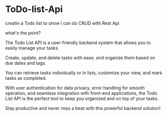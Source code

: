 # ToDo-list-Api

creatin a Todo list to show i can do CRUD with Rest Api

what's the point? 


The Todo List API is a user-friendly backend system that allows you to easily manage your tasks.

Create, update, and delete tasks with ease, and organize them based on due dates and tags.

You can retrieve tasks individually or in lists, customize your view, and mark tasks as completed.

With user authentication for data privacy, error handling for smooth operation, and seamless integration with front-end applications, the Todo List API is the perfect tool to keep you organized and on top of your tasks. 

Stay productive and never miss a beat with this powerful backend solution!
